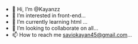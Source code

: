 - 👋 Hi, I’m @Kayanzz
- 👀 I’m interested in front-end...
- 🌱 I’m currently learning html ...
- 💞️ I’m looking to collaborate on all...
- 📫 How to reach me saviokayan45@gmail.com...

<!---
Kayanzz/Kayanzz is a ✨ special ✨ repository because its `README.md` (this file) appears on your GitHub profile.
You can click the Preview link to take a look at your changes.
--->
